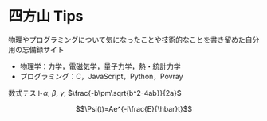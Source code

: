 # 四方山 Tips

物理やプログラミングについて気になったことや技術的なことを書き留めた自分用の忘備録サイト

- 物理学：力学，電磁気学，量子力学，熱・統計力学
- プログラミング：C，JavaScript，Python，Povray

数式テスト$\alpha$, $\beta$, $\gamma$, $\frac{-b\pm\sqrt{b^2-4ab}}{2a}$

$$\Psi(t)=Ae^{-i\frac{E}{\hbar}t}$$
